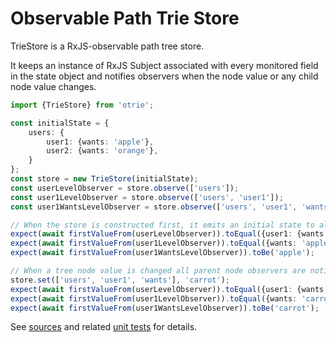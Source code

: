 # Observable Path Trie Store

TrieStore is a RxJS-observable path tree store.

It keeps an instance of RxJS Subject associated with every monitored field in the state object
and notifies observers when the node value or any child node value changes.

```typescript
import {TrieStore} from 'otrie';

const initialState = {
    users: {
        user1: {wants: 'apple'},
        user2: {wants: 'orange'},
    }
};
const store = new TrieStore(initialState);
const userLevelObserver = store.observe(['users']);
const user1LevelObserver = store.observe(['users', 'user1']);
const user1WantsLevelObserver = store.observe(['users', 'user1', 'wants']);

// When the store is constructed first, it emits an initial state to all observers.
expect(await firstValueFrom(userLevelObserver)).toEqual({user1: {wants: 'apple'}, user2: {wants: 'orange'}});
expect(await firstValueFrom(user1LevelObserver)).toEqual({wants: 'apple'});
expect(await firstValueFrom(user1WantsLevelObserver)).toBe('apple');

// When a tree node value is changed all parent node observers are notified.
store.set(['users', 'user1', 'wants'], 'carrot');
expect(await firstValueFrom(userLevelObserver)).toEqual({user1: {wants: 'carrot'}, user2: {wants: 'orange'}});
expect(await firstValueFrom(user1LevelObserver)).toEqual({wants: 'carrot'});
expect(await firstValueFrom(user1WantsLevelObserver)).toBe('carrot');

```

See [sources](https://github.com/mfursov/otrie/tree/master/src/TrieStore.ts) and
related [unit tests](https://github.com/mfursov/otrie/tree/master/tests/TrieStore.jest.ts) for details.
